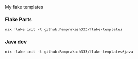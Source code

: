 My flake templates

### Flake Parts
```
nix flake init -t github:Ramprakash333/flake-templates
```

### Java dev
```
nix flake init -t github:Ramprakash333/flake-templates#java
```